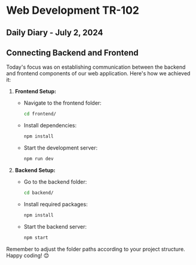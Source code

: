 # Web Development TR-102 
## Daily Diary - July 2, 2024

## Connecting Backend and Frontend

Today's focus was on establishing communication between the backend and frontend components of our web application. Here's how we achieved it:

1. **Frontend Setup:**
   - Navigate to the frontend folder:
     ```bash
     cd frontend/
     ```
   - Install dependencies:
     ```bash
     npm install
     ```
   - Start the development server:
     ```bash
     npm run dev
     ```

2. **Backend Setup:**
   - Go to the backend folder:
     ```bash
     cd backend/
     ```
   - Install required packages:
     ```bash
     npm install
     ```
   - Start the backend server:
     ```bash
     npm start
     ```

Remember to adjust the folder paths according to your project structure. Happy coding! 😊
